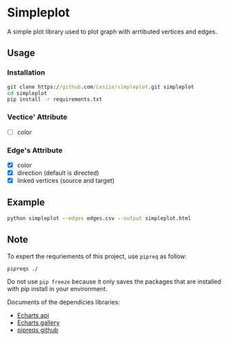 # Simpleplot

A simple plot library used to plot graph with arrtibuted vertices and edges.

## Usage

### Installation

```cmd
git clone https://github.com/Les1ie/simpleplot.git simpleplot
cd simpleplot
pip install -r requirements.txt
```

### Vectice' Attribute
- [ ] color 

### Edge's Attribute
- [x] color
- [x] direction (default is directed)
- [x] linked vertices (source and target)

## Example


```cmd
python simpleplot --edges edges.csv --output simpleplot.html
```

## Note

To expert the requriements of this project, use `pipreq` as follow:
```cmd
pipreqs ./
```

Do not use `pip freeze` because it only saves the packages that are installed with pip install in your environment.
 
Documents of the dependicies libraries:
- [Echarts api](https://pyecharts.org/#/zh-cn/series_options?id=linestyleopts%ef%bc%9a%e7%ba%bf%e6%a0%b7%e5%bc%8f%e9%85%8d%e7%bd%ae%e9%a1%b9)
- [Echarts gallery](https://gallery.pyecharts.org/#/Graph/graph_les_miserables)
- [pipreqs github](https://github.com/bndr/pipreqs)